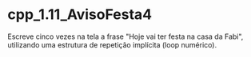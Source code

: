 # cpp_1.11_AvisoFesta4
Escreve cinco vezes na tela a frase "Hoje vai ter festa na casa da Fabi", utilizando uma estrutura de repetição implícita (loop numérico). 
